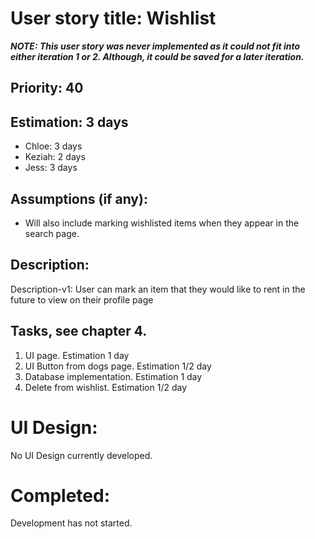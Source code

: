 
# User story title: Wishlist

**_NOTE: This user story was never implemented as it could not fit into either iteration 1 or 2. Although, it could be saved for a later iteration._**

## Priority: 40

## Estimation: 3 days

* Chloe: 3 days
* Keziah: 2 days
* Jess: 3 days

## Assumptions (if any):
* Will also include marking wishlisted items when they appear in the search page.

## Description: 

Description-v1: User can mark an item that they would like to rent in the future to view on their profile page

## Tasks, see chapter 4.
1. UI page. Estimation 1 day
2. UI Button from dogs page. Estimation 1/2 day
3. Database implementation. Estimation 1 day
4. Delete from wishlist. Estimation 1/2 day

# UI Design:

No UI Design currently developed.

# Completed:
Development has not started. 
